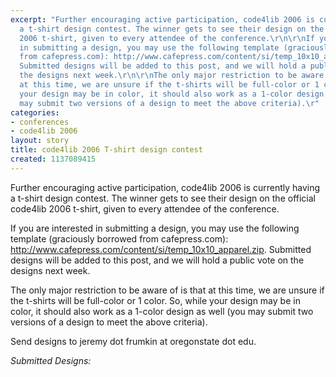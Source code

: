 ```yaml
---
excerpt: "Further encouraging active participation, code4lib 2006 is currently having
  a t-shirt design contest. The winner gets to see their design on the official code4lib
  2006 t-shirt, given to every attendee of the conference.\r\n\r\nIf you are interested
  in submitting a design, you may use the following template (graciously borrowed
  from cafepress.com): http://www.cafepress.com/content/si/temp_10x10_apparel.zip.
  Submitted designs will be added to this post, and we will hold a public vote on
  the designs next week.\r\n\r\nThe only major restriction to be aware of is that
  at this time, we are unsure if the t-shirts will be full-color or 1 color. So, while
  your design may be in color, it should also work as a 1-color design as well (you
  may submit two versions of a design to meet the above criteria).\r"
categories:
- conferences
- code4lib 2006
layout: story
title: code4lib 2006 T-shirt design contest
created: 1137089415
---
```

Further encouraging active participation, code4lib 2006 is currently having a t-shirt design contest. The winner gets to see their design on the official code4lib 2006 t-shirt, given to every attendee of the conference.

If you are interested in submitting a design, you may use the following template (graciously borrowed from cafepress.com): http://www.cafepress.com/content/si/temp_10x10_apparel.zip. Submitted designs will be added to this post, and we will hold a public vote on the designs next week.

The only major restriction to be aware of is that at this time, we are unsure if the t-shirts will be full-color or 1 color. So, while your design may be in color, it should also work as a 1-color design as well (you may submit two versions of a design to meet the above criteria).

Send designs to jeremy dot frumkin at oregonstate dot edu.



<em>Submitted Designs:</em>
